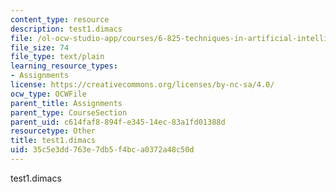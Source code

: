 ```yaml
---
content_type: resource
description: test1.dimacs
file: /ol-ocw-studio-app/courses/6-825-techniques-in-artificial-intelligence-sma-5504-fall-2002/35c5e3dd763e7db5f4bca0372a48c50d_test1.dimacs
file_size: 74
file_type: text/plain
learning_resource_types:
- Assignments
license: https://creativecommons.org/licenses/by-nc-sa/4.0/
ocw_type: OCWFile
parent_title: Assignments
parent_type: CourseSection
parent_uid: c614faf8-894f-e345-14ec-83a1fd01388d
resourcetype: Other
title: test1.dimacs
uid: 35c5e3dd-763e-7db5-f4bc-a0372a48c50d
---
```

test1.dimacs